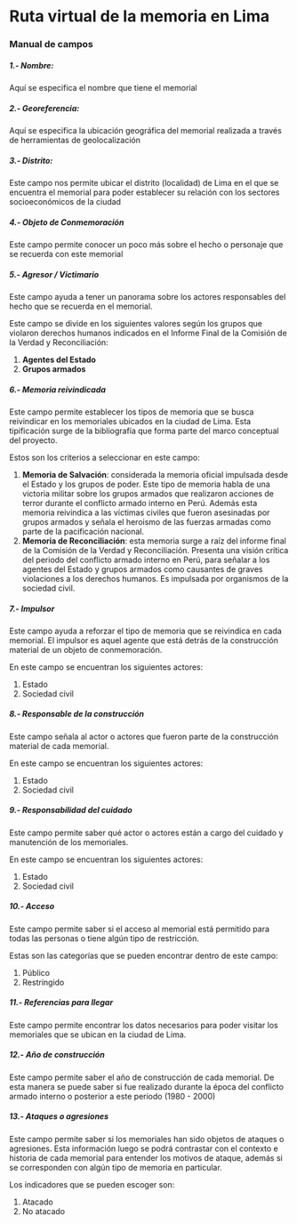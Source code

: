 # Ruta virtual de la memoria en Lima 

### Manual de campos 

##### 1.- Nombre: 
Aquí se especifica el nombre que tiene el memorial 

##### 2.- Georeferencia:
Aquí se especifica la ubicación geográfica del memorial realizada a través de herramientas de geolocalización

##### 3.- Distrito:
Este campo nos permite ubicar el distrito (localidad) de Lima en el que se encuentra el memorial para poder establecer su relación con los sectores socioeconómicos de la ciudad

##### 4.- Objeto de Conmemoración
Este campo permite conocer un poco más sobre el hecho o personaje que se recuerda con este memorial

##### 5.- Agresor / Victimario

Este campo ayuda a tener un panorama sobre los actores responsables del hecho que se recuerda en el memorial. 

Este campo se divide en los siguientes valores según los grupos que violaron derechos humanos indicados en el Informe Final de la Comisión de la Verdad y Reconciliación: 

1. **Agentes del Estado**
2. **Grupos armados**

##### 6.- Memoria reivindicada
Este campo permite establecer los tipos de memoria que se busca reivindicar en los memoriales ubicados en la ciudad de Lima. Esta tipificación surge de la bibliografía que forma parte del marco conceptual del proyecto. 

Estos son los criterios a seleccionar en este campo:

1. **Memoria de Salvación**: considerada la memoria oficial impulsada desde el Estado y los grupos de poder. Este tipo de memoria habla de una victoria militar sobre los grupos armados que realizaron acciones de terror durante el conflicto armado interno en Perú. Además esta memoria reivindica a las víctimas civiles que fueron asesinadas por grupos armados y señala el heroismo de las fuerzas armadas como parte de la pacificación nacional.
2. **Memoria de Reconciliación**: esta memoria surge a raíz del informe final de la Comisión de la Verdad y Reconciliación. Presenta una visión crítica del periodo del conflicto armado interno en Perú, para señalar a los agentes del Estado y grupos armados como causantes de graves violaciones a los derechos humanos. Es impulsada por organismos de la sociedad civil. 

##### 7.- Impulsor
Este campo ayuda a reforzar el tipo de memoria que se reivindica en cada memorial. El impulsor es aquel agente que está detrás de la construcción material de un objeto de conmemoración.

En este campo se encuentran los siguientes actores:

1. Estado
2. Sociedad civil

##### 8.- Responsable de la construcción

Este campo señala al actor o actores que fueron parte de la construcción material de cada memorial.

En este campo se encuentran los siguientes actores:

1. Estado
2. Sociedad civil

##### 9.- Responsabilidad del cuidado

Este campo permite saber qué actor o actores están a cargo del cuidado y manutención de los memoriales.

En este campo se encuentran los siguientes actores:

1. Estado
2. Sociedad civil

##### 10.- Acceso

Este campo permite saber si el acceso al memorial está permitido para todas las personas o tiene algún tipo de restricción.

Estas son las categorías que se pueden encontrar dentro de este campo:

1. Público
2. Restringido 

##### 11.- Referencias para llegar 

Este campo permite encontrar los datos necesarios para poder visitar los memoriales que se ubican en la ciudad de Lima.

##### 12.- Año de construcción

Este campo permite saber el año de construcción de cada memorial. De esta manera se puede saber si fue realizado durante la época del conflicto armado interno o posterior a este periodo (1980 - 2000)

##### 13.- Ataques o agresiones

Este campo permite saber si los memoriales han sido objetos de ataques o agresiones. Esta información luego se podrá contrastar con el contexto e historia de cada memorial para entender los motivos de ataque, además si se corresponden con algún tipo de memoria en particular. 

Los indicadores que se pueden escoger son:

1. Atacado 
2. No atacado 